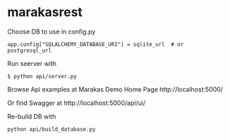 # marakasrest

Choose DB to use
in config.py
```
app.config["SQLALCHEMY_DATABASE_URI"] = sqlite_url  # or postgresql_url
```

Run seerver with
```
$ python api/server.py
```

Browse Api examples at
Marakas Demo Home Page
http://localhost:5000/

Or find Swagger at
http://localhost:5000/api/ui/

Re-build DB with
```
python api/build_database.py
```
